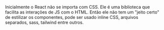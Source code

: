
Inicialmente o React não se importa com CSS. Ele é uma biblioteca que facilita as interações de JS com o HTML. Então ele não tem um "jeito certo" de estilizar os componentes, pode ser usado inline CSS, arquivos separados, sass, tailwind entre outros.